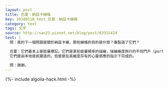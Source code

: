```yaml
---
layout: post
title: 巴夏：納茲卡線條
key: 20180110_text_巴夏：納茲卡線條
category: text
tags: 文字
source: http://san23.pixnet.net/blog/post/63315424
text: |
  問：我的下一個問題是關於納茲卡線，那些線條的目的是什麼？誰製造了它們？

  巴夏：它們基本上是能量標記。它們是某些能量頻率的描繪，描繪維度旅行的不同門戶（portals，通道，入口）使用方式的波導。如果你測量它們，把它們當成波導來看，你會發現它們代表了不同維度入口的頻率，可以供進行維度旅行的不同飛船、不同個體來使用、校準。
  它們是由本地居民建造的，但是是在高維度存有的心靈感應的指示下完成的。

  問：謝謝。
---
```


{%- include algolia-hack.html -%}
